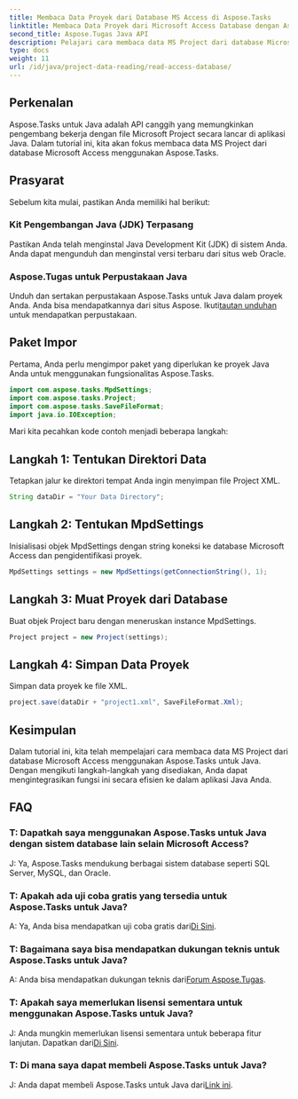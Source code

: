 ```yaml
---
title: Membaca Data Proyek dari Database MS Access di Aspose.Tasks
linktitle: Membaca Data Proyek dari Microsoft Access Database dengan Aspose.Tasks
second_title: Aspose.Tugas Java API
description: Pelajari cara membaca data MS Project dari database Microsoft Access menggunakan Aspose.Tasks untuk Java. Ikuti tutorial langkah demi langkah kami untuk integrasi yang lancar.
type: docs
weight: 11
url: /id/java/project-data-reading/read-access-database/
---
```

## Perkenalan
Aspose.Tasks untuk Java adalah API canggih yang memungkinkan pengembang bekerja dengan file Microsoft Project secara lancar di aplikasi Java. Dalam tutorial ini, kita akan fokus membaca data MS Project dari database Microsoft Access menggunakan Aspose.Tasks.
## Prasyarat
Sebelum kita mulai, pastikan Anda memiliki hal berikut:
### Kit Pengembangan Java (JDK) Terpasang
Pastikan Anda telah menginstal Java Development Kit (JDK) di sistem Anda. Anda dapat mengunduh dan menginstal versi terbaru dari situs web Oracle.
### Aspose.Tugas untuk Perpustakaan Java
 Unduh dan sertakan perpustakaan Aspose.Tasks untuk Java dalam proyek Anda. Anda bisa mendapatkannya dari situs Aspose. Ikuti[tautan unduhan](https://releases.aspose.com/tasks/java/) untuk mendapatkan perpustakaan.

## Paket Impor
Pertama, Anda perlu mengimpor paket yang diperlukan ke proyek Java Anda untuk menggunakan fungsionalitas Aspose.Tasks.
```java
import com.aspose.tasks.MpdSettings;
import com.aspose.tasks.Project;
import com.aspose.tasks.SaveFileFormat;
import java.io.IOException;
```

Mari kita pecahkan kode contoh menjadi beberapa langkah:
## Langkah 1: Tentukan Direktori Data
Tetapkan jalur ke direktori tempat Anda ingin menyimpan file Project XML.
```java
String dataDir = "Your Data Directory";
```
## Langkah 2: Tentukan MpdSettings
Inisialisasi objek MpdSettings dengan string koneksi ke database Microsoft Access dan pengidentifikasi proyek.
```java
MpdSettings settings = new MpdSettings(getConnectionString(), 1);
```
## Langkah 3: Muat Proyek dari Database
Buat objek Project baru dengan meneruskan instance MpdSettings.
```java
Project project = new Project(settings);
```
## Langkah 4: Simpan Data Proyek
Simpan data proyek ke file XML.
```java
project.save(dataDir + "project1.xml", SaveFileFormat.Xml);
```

## Kesimpulan
Dalam tutorial ini, kita telah mempelajari cara membaca data MS Project dari database Microsoft Access menggunakan Aspose.Tasks untuk Java. Dengan mengikuti langkah-langkah yang disediakan, Anda dapat mengintegrasikan fungsi ini secara efisien ke dalam aplikasi Java Anda.
## FAQ
### T: Dapatkah saya menggunakan Aspose.Tasks untuk Java dengan sistem database lain selain Microsoft Access?
J: Ya, Aspose.Tasks mendukung berbagai sistem database seperti SQL Server, MySQL, dan Oracle.
### T: Apakah ada uji coba gratis yang tersedia untuk Aspose.Tasks untuk Java?
 A: Ya, Anda bisa mendapatkan uji coba gratis dari[Di Sini](https://releases.aspose.com/).
### T: Bagaimana saya bisa mendapatkan dukungan teknis untuk Aspose.Tasks untuk Java?
 A: Anda bisa mendapatkan dukungan teknis dari[Forum Aspose.Tugas](https://forum.aspose.com/c/tasks/15).
### T: Apakah saya memerlukan lisensi sementara untuk menggunakan Aspose.Tasks untuk Java?
 J: Anda mungkin memerlukan lisensi sementara untuk beberapa fitur lanjutan. Dapatkan dari[Di Sini](https://purchase.aspose.com/temporary-license/).
### T: Di mana saya dapat membeli Aspose.Tasks untuk Java?
 J: Anda dapat membeli Aspose.Tasks untuk Java dari[Link ini](https://purchase.aspose.com/buy).